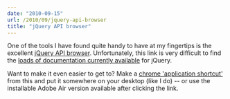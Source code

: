 ```yaml
---
date: "2010-09-15"
url: /2010/09/jquery-api-browser
title: "jQuery API browser"
---
```

<p>
One of the tools I have found quite handy to have at my fingertips is the excellent <a href="http://api.jquery.com/browser/">jQuery API browser</a>.  Unfortunately, this link is very difficult to find the <a href="http://docs.jquery.com/Main_Page">loads of documentation currently available</a> for jQuery.  </p>

<p>Want to make it even easier to get to?  Make a <a href="http://www.google.com/support/chrome/bin/answer.py?hl=en&answer=95710">chrome 'application shortcut'</a> from this and put it somewhere on your desktop (like I do) -- or use the installable Adobe Air version available after clicking the link.</p>

